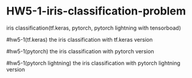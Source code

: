 # HW5-1-iris-classification-problem
 iris classification(tf.keras, pytorch, pytorch lightning with tensorboad)

#hw5-1(tf.keras) 
the iris classification with tf.keras version

#hw5-1(pytorch) 
the iris classification with pytorch version

#hw5-1(pytorch lightning) 
the iris classification with pytorch lightning version

